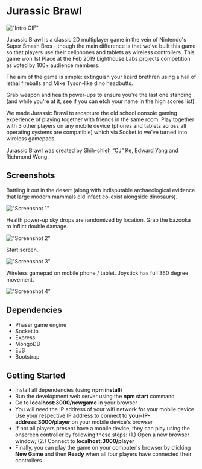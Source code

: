 # Jurassic Brawl

!["Intro GIF"](https://github.com/richmondwong/jurassic_brawl/blob/master/screenshots/one.gif)

Jurassic Brawl is a classic 2D multiplayer game in the vein of Nintendo's Super Smash Bros - though the main difference is that we've built this game so that players use their cellphones and tablets as wireless controllers. This game won 1st Place at the Feb 2019 Lighthouse Labs projects competition as voted by 100+ audience members.

The aim of the game is simple: extinguish your lizard brethren using a hail of lethal fireballs and Mike Tyson-like dino headbutts.

Grab weapon and health power-ups to ensure you're the last one standing (and while you're at it, see if you can etch your name in the high scores list).

We made Jurassic Brawl to recapture the old school console gaming experience of playing together with friends in the same room. Play together with 3 other players on any mobile device (phones and tablets across all operating systems are compatible) which via Socket.io we've turned into wireless gamepads.

Jurassic Brawl was created by [Shih-chieh “CJ” Ke](https://github.com/RayCJ87), [Edward Yang](https://github.com/edwardcode) and Richmond Wong.

## Screenshots

Battling it out in the desert (along with indisputable archaeological evidence that large modern mammals did infact co-exist alongside dinosaurs).

!["Screenshot 1"](https://github.com/richmondwong/jurassic_brawl/blob/master/screenshots/one.png)

Health power-up sky drops are randomized by location. Grab the bazooka to inflict double damage.

!["Screenshot 2"](https://github.com/richmondwong/jurassic_brawl/blob/master/screenshots/two.png)

Start screen.

!["Screenshot 3"](https://github.com/richmondwong/jurassic_brawl/blob/master/screenshots/start.png)

Wireless gamepad on mobile phone / tablet. Joystick has full 360 degree movement.

!["Screenshot 4"](https://github.com/richmondwong/jurassic_brawl/blob/master/screenshots/gamepad_one.png)

## Dependencies

- Phaser game engine
- Socket.io
- Express
- MongoDB
- EJS
- Bootstrap

## Getting Started

- Install all dependencies (using **npm install**)
- Run the development web server using the **npm start** command
- Go to **localhost:3000/newgame** in your browser
- You will need the IP address of your wifi network for your mobile device. Use your respective IP address to connect to **your-IP-address:3000/player** on your mobile device's browser
- If not all players present have a mobile device, they can play using the onscreen controller by following these steps: (1.) Open a new browser window; (2.) Connect to **localhost:3000/player**
- Finally, you can play the game on your computer's browser by clicking **New Game** and then **Ready** when all four players have connected their controllers
